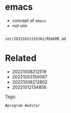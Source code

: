 # emacs

- concept of `emacs`
- not vim

```
```

` zet/20221012135301/README.md `

# Related

- 20221008212519
- 20221003150067
- 20221008212802
- 20221012134856

Tags:

    #program #editor

